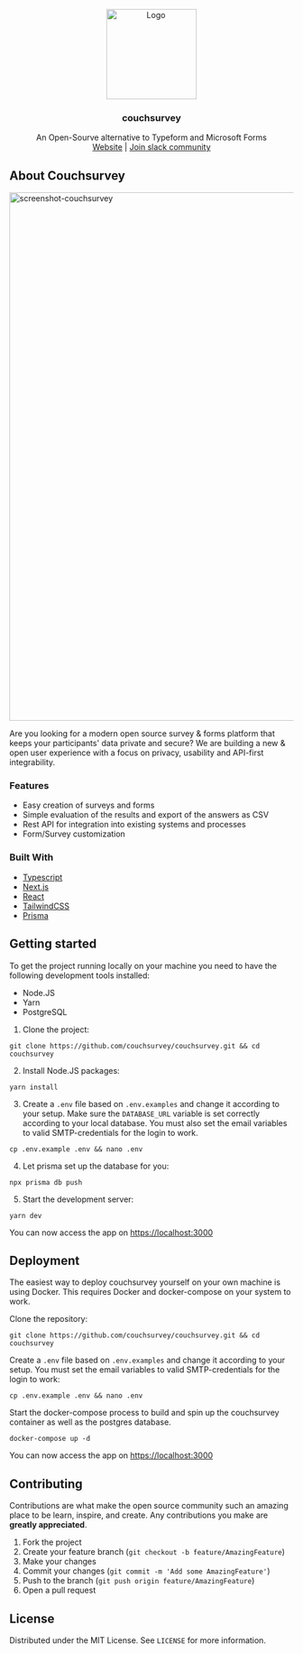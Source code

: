 <p align="center">
<a href="https://github.com/couchsurvey/couchsurvey">
    <img src="https://opensource.couchsurvey.com/couchsurvey-icon-light.svg" alt="Logo" width="160">
  </a>
  <h3 align="center">couchsurvey</h3>

  <p align="center">
    An Open-Sourve alternative to Typeform and Microsoft Forms
    <br />
    <a href="https://opensource.couchsurvey.com/">Website</a>  |  <a href="https://join.slack.com/t/couchsurvey-community/shared_invite/zt-thcbja0g-srPj6QUYosTyOr8NcAGa9g">Join slack community</a>
  </p>
</p>

## About Couchsurvey

<img width="937" alt="screenshot-couchsurvey" src="https://user-images.githubusercontent.com/675065/126078214-83cb0077-5149-4ac7-ae66-502ff31e9705.png">

Are you looking for a modern open source survey & forms platform that keeps your participants' data private and secure? We are building a new & open user experience with a focus on privacy, usability and API-first integrability.

### Features

- Easy creation of surveys and forms
- Simple evaluation of the results and export of the answers as CSV
- Rest API for integration into existing systems and processes
- Form/Survey customization

### Built With

- [Typescript](https://www.typescriptlang.org/)
- [Next.js](https://nextjs.org/)
- [React](https://reactjs.org/)
- [TailwindCSS](https://tailwindcss.com/)
- [Prisma](https://prisma.io/)

## Getting started

To get the project running locally on your machine you need to have the following development tools installed:

- Node.JS
- Yarn
- PostgreSQL

1. Clone the project:

```
git clone https://github.com/couchsurvey/couchsurvey.git && cd couchsurvey
```

2. Install Node.JS packages:

```
yarn install
```

3. Create a `.env` file based on `.env.examples` and change it according to your setup. Make sure the `DATABASE_URL` variable is set correctly according to your local database. You must also set the email variables to valid SMTP-credentials for the login to work.

```
cp .env.example .env && nano .env
```

4. Let prisma set up the database for you:

```
npx prisma db push
```

5. Start the development server:

```
yarn dev
```

You can now access the app on [https://localhost:3000](https://localhost:3000)

## Deployment

The easiest way to deploy couchsurvey yourself on your own machine is using Docker. This requires Docker and docker-compose on your system to work.

Clone the repository:

```
git clone https://github.com/couchsurvey/couchsurvey.git && cd couchsurvey
```

Create a `.env` file based on `.env.examples` and change it according to your setup. You must set the email variables to valid SMTP-credentials for the login to work:

```
cp .env.example .env && nano .env
```

Start the docker-compose process to build and spin up the couchsurvey container as well as the postgres database.

```
docker-compose up -d
```

You can now access the app on [https://localhost:3000](https://localhost:3000)

## Contributing

Contributions are what make the open source community such an amazing place to be learn, inspire, and create. Any contributions you make are **greatly appreciated**.

1. Fork the project
2. Create your feature branch (`git checkout -b feature/AmazingFeature`)
3. Make your changes
4. Commit your changes (`git commit -m 'Add some AmazingFeature'`)
5. Push to the branch (`git push origin feature/AmazingFeature`)
6. Open a pull request

## License

Distributed under the MIT License. See `LICENSE` for more information.
